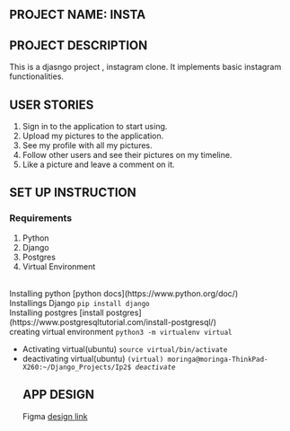 ## PROJECT NAME: INSTA
## PROJECT DESCRIPTION
This is a djasngo project , instagram clone. It implements basic instagram functionalities. 
## USER STORIES
1. Sign in to the application to start using.
2. Upload my pictures to the application.
3. See my profile with all my pictures.
4. Follow other users and see their pictures on my timeline.
5. Like a picture and leave a comment on it.
## SET UP INSTRUCTION
### Requirements
1. Python
2. Django
3. Postgres
4. Virtual Environment
<br>
Installing python [python docs](https://www.python.org/doc/)
<br>
Installings Django <code>pip install django</code>
<br>
Installing postgres [install postgres](https://www.postgresqltutorial.com/install-postgresql/)
<br>
creating virtual environment <code>python3 -m virtualenv virtual</code>
<ul>
   <li>Activating virtual(ubuntu) <code>source virtual/bin/activate</code></li>
   <li>deactivating virtual(ubuntu) <code>(virtual) moringa@moringa-ThinkPad-X260:~/Django_Projects/Ip2$ <i>deactivate</i></code></li>
</li>

## APP DESIGN
Figma [design link](https://www.figma.com/file/T0uc3VkwB0l0RmiOGzRj7w/Untitled?node-id=0%3A1)